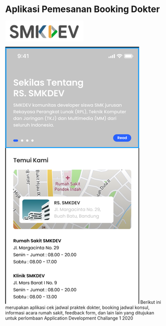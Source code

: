 # Aplikasi Pemesanan Booking Dokter
![SMKDEV](https://github.com/mf4lsb/adc_nakama/blob/main/Resorce_Repo/SMKDEV_Logo.png)


![SMKDEV](https://github.com/mf4lsb/adc_nakama/blob/main/Resorce_Repo/Prototype.png)
Berikut ini merupakan aplikasi cek jadwal praktek dokter, booking jadwal konsul, informasi acara rumah sakit, feedback form, dan lain lain yang ditujukan untuk perlombaan Application Development Challange 1 2020

